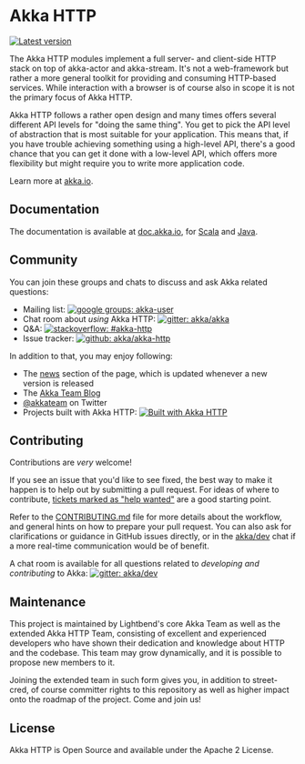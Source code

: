 Akka HTTP
=========

[![Latest version](https://index.scala-lang.org/akka/akka-http/akka-http-core/latest.svg)](https://index.scala-lang.org/akka/akka-http)

The Akka HTTP modules implement a full server- and client-side HTTP stack on top
of akka-actor and akka-stream. It's not a web-framework but rather a more
general toolkit for providing and consuming HTTP-based services. While
interaction with a browser is of course also in scope it is not the primary
focus of Akka HTTP.

Akka HTTP follows a rather open design and many times offers several different
API levels for "doing the same thing". You get to pick the API level of
abstraction that is most suitable for your application. This means that, if you
have trouble achieving something using a high-level API, there's a good chance
that you can get it done with a low-level API, which offers more flexibility but
might require you to write more application code.

Learn more at [akka.io](http://akka.io/).

Documentation
-------------

The documentation is available at
[doc.akka.io](http://doc.akka.io/docs/akka-http/current/), for
[Scala](http://doc.akka.io/docs/akka-http/current/scala/http/) and
[Java](http://doc.akka.io/docs/akka-http/current/java/http/).


Community
---------
You can join these groups and chats to discuss and ask Akka related questions:

- Mailing list: [![google groups: akka-user][groups-user-badge]][groups-user]
- Chat room about *using* Akka HTTP: [![gitter: akka/akka][gitter-user-badge]][gitter-user]
- Q&A: [![stackoverflow: #akka-http][stackoverflow-badge]][stackoverflow]
- Issue tracker: [![github: akka/akka-http][github-issues-badge]][github-issues]

In addition to that, you may enjoy following:

- The [news](http://akka.io/news) section of the page, which is updated whenever a new version is released
- The [Akka Team Blog](http://blog.akka.io)
- [@akkateam](https://twitter.com/akkateam) on Twitter
- Projects built with Akka HTTP: [![Built with Akka HTTP][scaladex-badge]][scaladex-projects]

[groups-user-badge]:   https://img.shields.io/badge/group%3A-akka--user-blue.svg?style=flat-square
[groups-user]:         https://groups.google.com/forum/#!forum/akka-user
[gitter-user-badge]:   https://img.shields.io/badge/gitter%3A-akka%2Fakka-blue.svg?style=flat-square
[gitter-user]:         https://gitter.im/akka/akka
[stackoverflow-badge]: https://img.shields.io/badge/stackoverflow%3A-akka--http-blue.svg?style=flat-square
[stackoverflow]:       http://stackoverflow.com/questions/tagged/akka-http
[github-issues-badge]: https://img.shields.io/badge/github%3A-issues-blue.svg?style=flat-square
[github-issues]:       https://github.com/akka/akka-http/issues
[scaladex-badge]:      https://index.scala-lang.org/count.svg?q=dependencies:akka/akka-http*&subject=scaladex:&color=blue&style=flat-square
[scaladex-projects]:   https://index.scala-lang.org/search?q=dependencies:akka/akka-http*

Contributing
------------
Contributions are *very* welcome!

If you see an issue that you'd like to see fixed, the best way to make it happen is to help out by submitting a pull request.
For ideas of where to contribute, [tickets marked as "help wanted"](https://github.com/akka/akka-http/labels/help%20wanted) are a good starting point.

Refer to the [CONTRIBUTING.md](CONTRIBUTING.md) file for more details about the workflow,
and general hints on how to prepare your pull request. You can also ask for clarifications or guidance in GitHub issues directly,
or in the [akka/dev][gitter-dev] chat if a more real-time communication would be of benefit.

A chat room is available for all questions related to *developing and contributing* to Akka:
[![gitter: akka/dev][gitter-dev-badge]][gitter-dev]

[gitter-dev-badge]: https://img.shields.io/badge/gitter%3A-akka%2Fdev-blue.svg?style=flat-square
[gitter-dev]:       https://gitter.im/akka/dev

Maintenance
-----------

This project is maintained by Lightbend's core Akka Team as well as the extended Akka HTTP Team, consisting of excellent and experienced developers who have shown their dedication and knowledge about HTTP and the codebase. This team may grow dynamically, and it is possible to propose new members to it.

Joining the extended team in such form gives you, in addition to street-cred, of course committer rights to this repository as well as higher impact onto the roadmap of the project. Come and join us!

License
-------

Akka HTTP is Open Source and available under the Apache 2 License.
